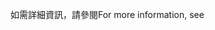 <span data-ttu-id="7323f-101">如需詳細資訊，請參閱</span><span class="sxs-lookup"><span data-stu-id="7323f-101">For more information, see</span></span>